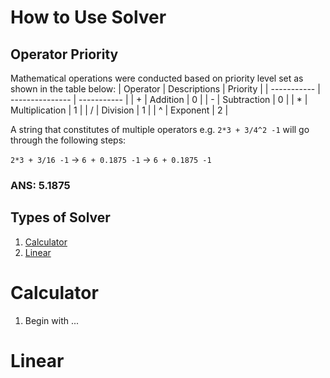 # How to Use Solver

## Operator Priority

Mathematical operations were conducted based on priority level set as shown in the table below:
| Operator    | Descriptions    | Priority    |
| ----------- | --------------- | ----------- |
| +           | Addition        | 0           |
| -           | Subtraction     | 0           |
| *           | Multiplication  | 1           |
| /           | Division        | 1           |
| ^           | Exponent        | 2           |

A string that constitutes of multiple operators e.g. `2*3 + 3/4^2 -1` will go through the following steps:

`2*3 + 3/16 -1` -> `6 + 0.1875 -1` -> `6 + 0.1875 -1`

### ANS: 5.1875

## Types of Solver

1. [Calculator](#calculator)
2. [Linear](#linear)

# Calculator

1. Begin with ...

# Linear
